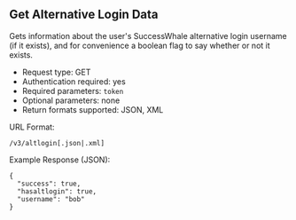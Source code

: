 Get Alternative Login Data
--------------------------

Gets information about the user's SuccessWhale alternative login username (if it exists), and for convenience a boolean flag to say whether or not it exists.

* Request type: GET
* Authentication required: yes
* Required parameters: `token`
* Optional parameters: none
* Return formats supported: JSON, XML

URL Format:

    /v3/altlogin[.json|.xml]

Example Response (JSON):

    {
      "success": true,
      "hasaltlogin": true,
      "username": "bob"
    }
